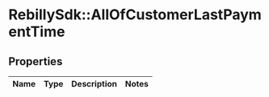 # RebillySdk::AllOfCustomerLastPaymentTime

## Properties
Name | Type | Description | Notes
------------ | ------------- | ------------- | -------------

